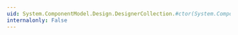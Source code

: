 ```yaml
---
uid: System.ComponentModel.Design.DesignerCollection.#ctor(System.ComponentModel.Design.IDesignerHost[])
internalonly: False
---
```

